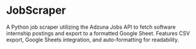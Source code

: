 # JobScraper
A Python job scraper utilizing the Adzuna Jobs API to fetch software internship postings and export to a formatted Google Sheet. Features CSV export, Google Sheets integration, and auto-formatting for readability.
